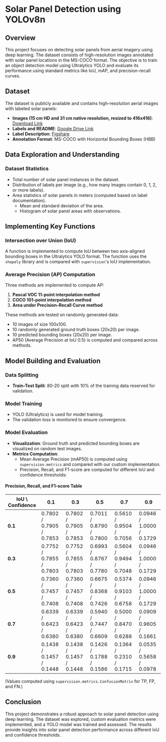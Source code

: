 # Solar Panel Detection using YOLOv8n

## Overview
This project focuses on detecting solar panels from aerial imagery using deep learning. The dataset consists of high-resolution images annotated with solar panel locations in the MS-COCO format. The objective is to train an object detection model using Ultralytics YOLO and evaluate its performance using standard metrics like IoU, mAP, and precision-recall curves.

## Dataset
The dataset is publicly available and contains high-resolution aerial images with labeled solar panels:

- **Images (15 cm HD and 31 cm native resolution, resized to 416x416)**: [Download Link](https://resources.maxar.com/product-samples/15-cm-hd-and-30-cm-view-ready-solar-panels-germany)
- **Labels and README**: [Google Drive Link](https://drive.google.com/drive/folders/13QfMQ-7OdWKw-LR8DmypKwSHtI0Hk2wh?usp=sharing)
- **Label Description**: [Figshare](https://figshare.com/articles/dataset/Solar_Panel_Object_Labels/22081091)
- **Annotation Format**: MS-COCO with Horizontal Bounding Boxes (HBB)

## Data Exploration and Understanding

### Dataset Statistics
- Total number of solar panel instances in the dataset.
- Distribution of labels per image (e.g., how many images contain 0, 1, 2, or more labels).
- Area statistics of solar panels in meters (computed based on label documentation).
  - Mean and standard deviation of the area.
  - Histogram of solar panel areas with observations.

## Implementing Key Functions

### Intersection over Union (IoU)
A function is implemented to compute IoU between two axis-aligned bounding boxes in the Ultralytics YOLO format. The function uses the `shapely` library and is compared with `supervision`'s IoU implementation.

### Average Precision (AP) Computation
Three methods are implemented to compute AP:
1. **Pascal VOC 11-point interpolation method**
2. **COCO 101-point interpolation method**
3. **Area under Precision-Recall Curve method**

These methods are tested on randomly generated data:
- 10 images of size 100x100.
- 10 randomly generated ground truth boxes (20x20) per image.
- 10 predicted bounding boxes (20x20) per image.
- AP50 (Average Precision at IoU 0.5) is computed and compared across methods.

## Model Building and Evaluation

### Data Splitting
- **Train-Test Split**: 80-20 split with 10% of the training data reserved for validation.

### Model Training
- YOLO (Ultralytics) is used for model training.
- The validation loss is monitored to ensure convergence.

### Model Evaluation
- **Visualization**: Ground truth and predicted bounding boxes are visualized on random test images.
- **Metrics Computation**:
  - Mean Average Precision (mAP50) is computed using `supervision.metrics` and compared with our custom implementation.
  - Precision, Recall, and F1-score are computed for different IoU and confidence thresholds:

#### Precision, Recall, and F1-score Table
| IoU \ Confidence | 0.1 | 0.3 | 0.5 | 0.7 | 0.9 |
|----------------|-----|-----|-----|-----|-----|
| **0.1**       | 0.7802 / 0.7905 / 0.7853 | 0.7802 / 0.7905 / 0.7853 | 0.7011 / 0.8790 / 0.7800 | 0.5610 / 0.9504 / 0.7056 | 0.0946 / 1.0000 / 0.1729 |
| **0.3**       | 0.7752 / 0.7855 / 0.7803 | 0.7752 / 0.7855 / 0.7803 | 0.6993 / 0.8767 / 0.7780 | 0.5604 / 0.9494 / 0.7048 | 0.0946 / 1.0000 / 0.1729 |
| **0.5**       | 0.7360 / 0.7457 / 0.7408 | 0.7360 / 0.7457 / 0.7408 | 0.6675 / 0.8368 / 0.7426 | 0.5374 / 0.9103 / 0.6758 | 0.0946 / 1.0000 / 0.1729 |
| **0.7**       | 0.6339 / 0.6423 / 0.6380 | 0.6339 / 0.6423 / 0.6380 | 0.5940 / 0.7447 / 0.6609 | 0.5000 / 0.8470 / 0.6288 | 0.0909 / 0.9605 / 0.1661 |
| **0.9**       | 0.1438 / 0.1457 / 0.1448 | 0.1438 / 0.1457 / 0.1448 | 0.1426 / 0.1788 / 0.1586 | 0.1364 / 0.2310 / 0.1715 | 0.0535 / 0.5658 / 0.0978 |

(Values computed using `supervision.metrics.ConfusionMatrix` for TP, FP, and FN.)

## Conclusion
This project demonstrates a robust approach to solar panel detection using deep learning. The dataset was explored, custom evaluation metrics were implemented, and a YOLO model was trained and assessed. The results provide insights into solar panel detection performance across different IoU and confidence thresholds.

